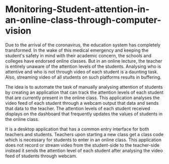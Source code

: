# Monitoring-Student-attention-in-an-online-class-through-computer-vision

Due to the arrival of the coronavirus, the education system has completely transformed. In the
wake of this medical emergency and keeping the student's safety in mind with their academic
concern, the schools and colleges have endorsed online classes. But in an online lecture, the
teacher is entirely unaware of the attention levels of the students. Analysing who is attentive
and who is not through video of each student is a daunting task. Also, streaming video of all
students on such platforms results in buffering.

The idea is to automate the task of manually analysing attention of students by creating an
application that can track the attention levels of each student that are currently present in the
online class. This application analyses the video feed of each student through a webcam output
that data and sends that data to the teacher. The attention levels of each student received
displays on the dashboard that frequently updates the values of students in the online class.

It is a desktop application that has a common entry interface for both teachers and students.
Teachers upon starting a new class get a class code which is necessary for students to enter in
an online class. This application does not record or stream video from the student-side to the
teacher-side instead it sends the attention level of each student after analysing the video feed
of students through webcam.
